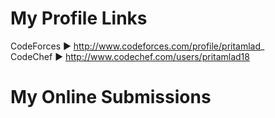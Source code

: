   
# My Profile Links      
CodeForces ► http://www.codeforces.com/profile/pritamlad_      
CodeChef ► http://www.codechef.com/users/pritamlad18         

# My Online Submissions 
